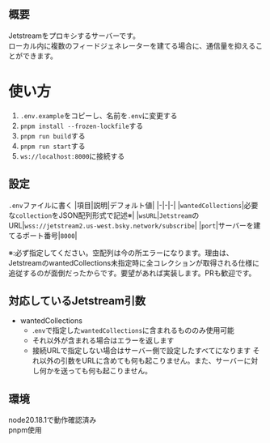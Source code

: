 ## 概要
Jetstreamをプロキシするサーバーです。  
ローカル内に複数のフィードジェネレーターを建てる場合に、通信量を抑えることができます。
# 使い方
1. `.env.example`をコピーし、名前を`.env`に変更する
1. `pnpm install --frozen-lockfile`する
1. `pnpm run build`する
1. `pnpm run start`する
1. `ws://localhost:8000`に接続する
## 設定
`.env`ファイルに書く
|項目|説明|デフォルト値|
|-|-|-|
|`wantedCollections`|必要な`collection`をJSON配列形式で記述※|
|`wsURL`|`Jetstream`のURL|`wss://jetstream2.us-west.bsky.network/subscribe`|
|`port`|サーバーを建てるポート番号|`8000`|  

※:必ず指定してください。空配列は今の所エラーになります。理由は、JetstreamのwantedCollections未指定時に全コレクションが取得される仕様に追従するのが面倒だったからです。要望があれば実装します。PRも歓迎です。
## 対応しているJetstream引数
- wantedCollections
    - .`env`で指定した`wantedCollections`に含まれるもののみ使用可能
    - それ以外が含まれる場合はエラーを返します
    - 接続URLで指定しない場合はサーバー側で設定したすべてになります
それ以外の引数をURLに含めても何も起こりません。また、サーバーに対し何かを送っても何も起こりません。
## 環境
node20.18.1で動作確認済み  
pnpm使用
